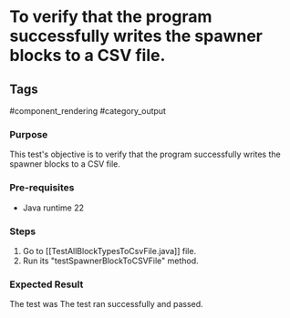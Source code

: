 # To verify that the program successfully writes the spawner blocks to a CSV file.

## Tags
#component_rendering #category_output

### Purpose
This test's objective is to verify that the program successfully writes the spawner blocks to a CSV file.

### Pre-requisites
- Java runtime 22


### Steps
1.  Go to [[TestAllBlockTypesToCsvFile.java]] file.
2. Run its "testSpawnerBlockToCSVFile" method.

### Expected Result
The test was The test ran successfully and passed.